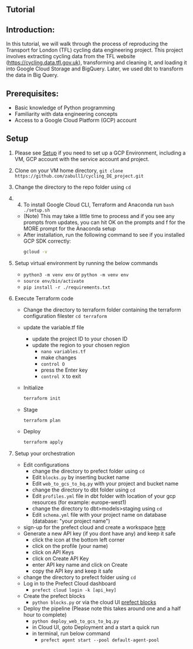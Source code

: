 ## Tutorial

## Introduction:
In this tutorial, we will walk through the process of reproducing the Transport for London (TFL) cycling data engineering project. This project involves extracting cycling data from the TFL website (https://cycling.data.tfl.gov.uk), transforming and cleaning it, and loading it into Google Cloud Storage and BigQuery. Later, we used dbt to transform the data in Big Query.

## Prerequisites:
- Basic knowledge of Python programming
- Familiarity with data engineering concepts
- Access to a Google Cloud Platform (GCP) account

## Setup

1. Please see [Setup](/setup_tutorial.md)  if you need to set up a GCP Environment, including a VM, GCP account with the service account and project. 
2. Clone on your VM home directory, ```git clone https://github.com/zabull1/cycling_DE_project.git```
3. Change the directory to the repo folder using `cd`
4. 4. To install Google Cloud CLI, Terraform and Anaconda run `bash ./setup.sh`

	- (Note) This may take a little time to process and if you see any prompts from updates, you can hit OK on the prompts and f for the MORE prompt 	   for the Anaconda setup
	- After installation, run the following command to see if you installed GCP SDK correctly:
        ```bash
        gcloud -v
        ``` 
5. Setup virtual environment by running the below commands	
	- `python3 -m venv env` or `python -m venv env`
	- `source env/bin/activate`
	- `pip install -r ./requirements.txt`

6. Execute Terraform code
    - Change the directory to terraform folder containing the terraform configuration filester
      `cd terraform`
    
    - update the variable.tf file
    	- update the project ID to your chosen ID
    	- update the region to your chosen region
    		- `nano variables.tf`
    		- make changes
    		- `control O`
    		- press the Enter key
    		- `control X` to exit
    	   
    - Initialize 
      ```bash
      terraform init
      ```
    - Stage
      ```bash
      terraform plan
      ```
    - Deploy
      ```bash
      terraform apply
      ```
   
7. Setup your orchestration
	- Edit configurations
		- change the directory to prefect folder using `cd`
		- Edit `blocks.py` by inserting bucket name
		- Edit `web_to_gcs_to_bq.py` with your project and bucket name
		- change the directory to dbt folder using `cd`
		- Edit `profiles.yml` file in dbt folder with location of your gcp resources (for example: europe-west1)
		- change the directory to dbt>models>staging using `cd`
		- Edit `schema.yml` file with your project name on database (database: "your project name")
	- sign-up for the prefect cloud and create a workspace [here](https://app.prefect.cloud/auth/login)
	-  Generate a new API key (if you dont have any) and keep it safe 
		- click the icon at the bottom left corner
		- click on the profile (your name)
		- click on API Keys
		- click on Create API Key
		- enter API key name and click on Create
		- copy the API key and keep it safe
	- change the directory to prefect folder using `cd`
	- Log in to the Prefect Cloud dashboard		
		- `prefect cloud login -k [api_key]`
	- Create the prefect blocks
		- `python blocks.py` or  via the cloud UI [prefect blocks](https://docs.prefect.io/concepts/blocks/)
	- Deploy the pipeline (Please note this takes around one and a half hour to complete)
		- `python deploy_web_to_gcs_to_bq.py`
		- in Cloud UI, goto Deployment and a start a quick run
		- in terminal, run below command
			- `prefect agent start --pool default-agent-pool`
	

